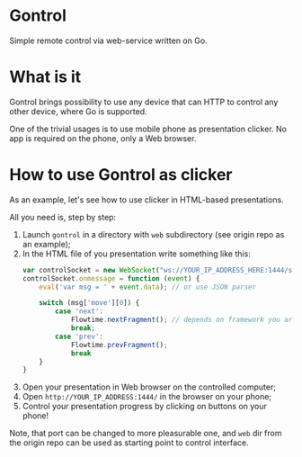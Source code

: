 Gontrol
=======

Simple remote control via web-service written on Go.

What is it
==========

Gontrol brings possibility to use any device that can HTTP to control any other
device, where Go is supported.

One of the trivial usages is to use mobile phone as presentation clicker. No
app is required on the phone, only a Web browser.

How to use Gontrol as clicker
=============================

As an example, let's see how to use clicker in HTML-based presentations.

All you need is, step by step:

1. Launch `gontrol` in a directory with `web` subdirectory (see origin repo as
   an example);
2. In the HTML file of you presentation write something like this:
   ```js
   var controlSocket = new WebSocket("ws://YOUR_IP_ADDRESS_HERE:1444/s/")
   controlSocket.onmessage = function (event) {
       eval('var msg = ' + event.data); // or use JSON parser

       switch (msg['move'][0]) {
           case 'next':
               Flowtime.nextFragment(); // depends on framework you are using
               break;
           case 'prev':
               Flowtime.prevFragment();
               break
       }
   }
   ```
3. Open your presentation in Web browser on the controlled computer;
4. Open `http://YOUR_IP_ADDRESS:1444/` in the browser on your phone;
5. Control your presentation progress by clicking on buttons on your phone!

Note, that port can be changed to more pleasurable one, and `web` dir from the
origin repo can be used as starting point to control interface.
